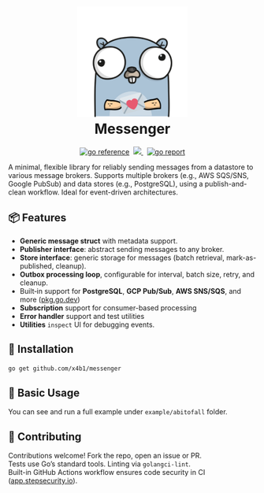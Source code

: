 <h1 align="center">
  <img src=".github/logo.png" width="224px"/><br/>
  Messenger
</h1>

<p align="center">
<a href="https://pkg.go.dev/github.com/x4b1/messenger" target="_blank"><img src="https://pkg.go.dev/badge/github.com/xabi93/messenger.svg" alt="go reference" /></a>&nbsp;
<a href="https://codecov.io/gh/x4b1/messenger" >
<img src="https://codecov.io/gh/x4b1/messenger/graph/badge.svg?token=PJ6KKQUQFC"/>
</a>&nbsp;
<a href="https://goreportcard.com/report/github.com/x4b1/messenger" target="_blank"><img src="https://goreportcard.com/badge/github.com/xabi93/messenger" alt="go report" /></a>
</p>

A minimal, flexible library for reliably sending messages from a datastore to various message brokers. Supports multiple brokers (e.g., AWS SQS/SNS, Google PubSub) and data stores (e.g., PostgreSQL), using a publish-and-clean workflow. Ideal for event-driven architectures.

## 📦 Features

- **Generic message struct** with metadata support.
- **Publisher interface**: abstract sending messages to any broker.
- **Store interface**: generic storage for messages (batch retrieval, mark-as-published, cleanup).
- **Outbox processing loop**, configurable for interval, batch size, retry, and cleanup.
- Built‑in support for **PostgreSQL**, **GCP Pub/Sub**, **AWS SNS/SQS**, and more ([pkg.go.dev](https://pkg.go.dev/github.com/x4b1/messenger))
- **Subscription** support for consumer-based processing
- **Error handler** support and test utilities
- **Utilities** `inspect` UI for debugging events.

## 🚀 Installation

```bash
go get github.com/x4b1/messenger
```


## 🔧 Basic Usage

You can see and run a full example under `example/abitofall` folder.

## 🤝 Contributing

Contributions welcome! Fork the repo, open an issue or PR.  
Tests use Go’s standard tools. Linting via `golangci-lint`.  
Built-in GitHub Actions workflow ensures code security in CI ([app.stepsecurity.io](https://app.stepsecurity.io/secureworkflow/x4b1/messenger/build.yml/main?enable=pin&utm_source=chatgpt.com)).
